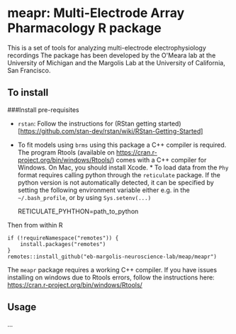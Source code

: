 # meapr: Multi-Electrode Array Pharmacology R package

This is a set of tools for analyzing multi-electrode electrophysiology
recordings The package has been developed by the O'Meara lab at the University
of Michigan and the Margolis Lab at the University of California, San Francisco.

## To install
###Install pre-requisites

   * `rstan`: Follow the instructions for (RStan getting started)[https://github.com/stan-dev/rstan/wiki/RStan-Getting-Started]
   * To fit models using `brms` using this package a C++ compiler is required.
   The program Rtools (available on
   <https://cran.r-project.org/bin/windows/Rtools/>) comes with a C++ compiler
   for Windows. On Mac, you should install Xcode.
    * To load data from the `Phy` format requires calling python through the
      `reticulate` package. If the python version is not automatically detected,
      it can be specified by setting the following environment variable either
      e.g. in the `~/.bash_profile`, or by using `Sys.setenv(...)`
      
      RETICULATE_PYHTHON=path_to_python
      
      
      

Then from within R

    if (!requireNamespace("remotes")) {
        install.packages("remotes")
    }
    remotes::install_github("eb-margolis-neuroscience-lab/meap/meapr")
    
    

The `meapr` package requires a working C++ compiler. If you have issues
installing on windows due to Rtools errors, follow the
instructions here: https://cran.r-project.org/bin/windows/Rtools/

## Usage

...
